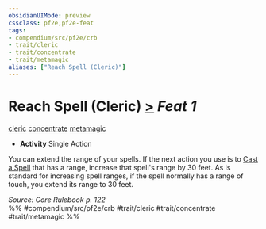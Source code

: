 ```yaml
---
obsidianUIMode: preview
cssclass: pf2e,pf2e-feat
tags:
- compendium/src/pf2e/crb
- trait/cleric
- trait/concentrate
- trait/metamagic
aliases: ["Reach Spell (Cleric)"]
---
```

# Reach Spell (Cleric)  [>](chapter-9-playing-the-game.md#Actions "Single Action") *Feat 1*  
[cleric](Reference/Rules/Traits/cleric.md "Cleric Class Trait")  [concentrate](concentrate.md "Concentrate Action & Ability Trait")  [metamagic](metamagic.md "Metamagic General Trait")  

- **Activity** Single Action

You can extend the range of your spells. If the next action you use is to [Cast a Spell](cast-a-spell.md) that has a range, increase that spell's range by 30 feet. As is standard for increasing spell ranges, if the spell normally has a range of touch, you extend its range to 30 feet.

*Source: Core Rulebook p. 122*  
%% #compendium/src/pf2e/crb #trait/cleric #trait/concentrate #trait/metamagic %%